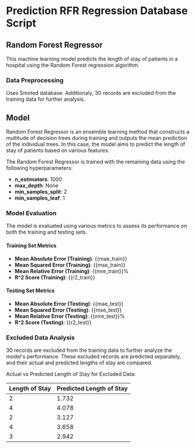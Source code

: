 # Prediction RFR Regression Database Script

## Random Forest Regressor

This machine learning model predicts the length of stay of patients in a hospital using the Random Forest regression algorithm.

### Data Preprocessing

Uses Smoted database. Additionaly, 30 records are excluded from the training data for further analysis.

## Model

Random Forest Regressor is an ensemble learning method that constructs a multitude of decision trees during training and outputs the mean prediction of the individual trees. In this case, the model aims to predict the length of stay of patients based on various features.


The Random Forest Regressor is trained with the remaining data using the following hyperparameters:
- **n_estimators**: 1000
- **max_depth**: None
- **min_samples_split**: 2
- **min_samples_leaf**: 1

### Model Evaluation

The model is evaluated using various metrics to assess its performance on both the training and testing sets.

#### Training Set Metrics
- **Mean Absolute Error (Training)**: {{mae_train}}
- **Mean Squared Error (Training)**: {{mse_train}}
- **Mean Relative Error (Training)**: {{mre_train}}%
- **R^2 Score (Training)**: {{r2_train}}

#### Testing Set Metrics
- **Mean Absolute Error (Testing)**: {{mae_test}}
- **Mean Squared Error (Testing)**: {{mse_test}}
- **Mean Relative Error (Testing)**: {{mre_test}}%
- **R^2 Score (Testing)**: {{r2_test}}

### Excluded Data Analysis

30 records are excluded from the training data to further analyze the model's performance. These excluded records are predicted separately, and their actual and predicted lengths of stay are compared.

Actual vs Predicted Length of Stay for Excluded Data:

| Length of Stay | Predicted Length of Stay |
|----------------|--------------------------|
| 2              | 1.732                    |
| 4              | 4.078                    |
| 2              | 3.127                    |
| 4              | 3.658                    |
| 3              | 2.942                    |



